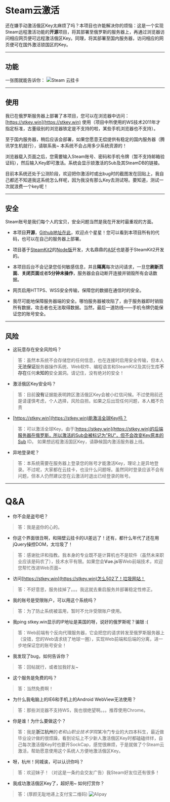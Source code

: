 # Steam云激活

还在嫌手动激活俄区Key太麻烦了吗？本项目也许能解决你的烦恼：这是一个实现Steam远程激活功能的**开源**项目，将其部署至俄罗斯的服务器上，再通过浏览器访问相应网页便可远程激活俄区Key。同理，将其部署至国内服务器，访问相应的网页便可在国外激活锁国区的Key。

----------

## 功能

一张图就能告诉你：
![Steam 云挂卡](http://i.imgur.com/MJnbFCE.png)

----------

## 使用

我已在俄罗斯服务器上部署了本项目，您可以在浏览器中访问：[https://stkey.win](https://stkey.win) 使用（项目中所使用的WS技术2011年才指定标准，古董级别的浏览器铁定是不支持的啦，某些手机浏览器也不支持）。

至于国内服务器，稍后应该会部署，如果您愿意无偿提供有稳定的国内服务器（腾讯学生机就行），请联系我~ 本系统不会占用多少系统资源的！

浏览器载入页面之后，您需要输入Steam账号、密码和手机令牌（暂不支持邮箱验证码），然后输入Key即可激活。系统会显示锁激活的Sub及其SteamDB的链接。

目前本系统还处于公测阶段，欢迎把你激活时或出bug时的截图发在回贴上，我自己都还不知道我这系统怎么样呢，因为我没有那么Key去测试呀。要知道，测试一次就浪费一个key呢！

----------


## 安全

Steam账号是我们每个人的宝贝，安全问题当然是我在开发时最重视的方面。

* 本项目**开源**，[Github地址在此](https://github.com/zyfworks/steam-key)，欢迎点个星星！您可以看到本项目所有的代码，也可以在自己的服务器上部署。

* 项目基于[SteamKit2](https://github.com/SteamRE/SteamKit)的[Node版](https://github.com/seishun/node-steam)开发，大名鼎鼎的[ASF](https://github.com/JustArchi/ArchiSteamFarm)也是基于SteamKit2开发的。

* 本项目后台不会记录您任何敏感信息，并且**隔离**每次访问请求，一旦您**刷新页面**、**关闭页面**或者**5分钟未操作**，服务器会自动断开连接并销毁所有会话数据。

* 网页启用HTTPS、WSS安全传输，保障您的数据在通信时的安全。

* 我尽可能地保障服务器端的安全。哪怕服务器被攻陷了，由于服务器即时销毁所有数据，攻击者也无法取得数据。当然，最后一道防线——手机令牌仍能保证您的账号安全。

----------

## 风险

* 这玩意存在安全风险吗？ 
>答：虽然本系统不会存储您的任何信息，也在连接时启用安全传输，但本人**无法保证**服务器操作系统、Web软件、编程语言和SteamKit2及其衍生库**不存在**任何**未知的**安全漏洞。请记住，没有绝对的安全！

* 激活俄区Key安全吗？
>答：目前**没有**证据能表明跨区激活俄区Key会被小红信问候。不过使用前还是请谨慎考虑，个人选择，风险自担。如果之后出现任何问题，本人概不负责

* [https://stkey.win](https://stkey.win)能激活全球Key吗？
>答：可以激活全球Key。由于[https://stkey.win](https://stkey.win)的后端服务器在俄罗斯，所以激活的Sub会被标记为"RU"，但不会改变Key原本的Sub ID。
如果想远程激活国区Key，请静候国内激活服务器上线。

* 异地登录呢？
>答：本系统需要在服务器上登录您的账号才能激活Key，理论上是异地登录。不过呢，大家都在云挂卡，也没什么问题呀。虽然同时登录应该不会有问题，但本人仍然建议您在云激活时退出已经登录的账号。

----------

# Q&A

* 你不会是盗号吧？
>答：我是盗你的心的。

* 你这个界面很丑啊，和隔壁云挂卡的UI差远了！还有，都什么年代了还在用jQuery操控DOM，太垃圾了！
>答：感谢批评和指教。我本身的专业既不是计算机也不是软件（虽然未来职业应该是码农了），技术水平有限。如果您会**Vue.js**等Web前端技术，欢迎您帮忙改进Web页面~

* 访问[https://stkey.win](https://stkey.win)怎么502了！垃圾网站！
>答：不好意思，服务挂掉了。。。我这就去重启服务并部署稳定性修正。

* 我的账号是受限账户，可以用这个系统吗？
>答：为了防止系统被滥用，暂时不允许受限账户使用。

* 我ping stkey.win显示的IP地址是美国的呀，说好的俄罗斯呢？骗银 :(
>答：Web前端有个反向代理服务器，它会把您的请求转发至俄罗斯服务器上（没错，您的Web请求绕了地球一圈），实现Web前端和后端的分离，进一步地保证您的账号安全！

* 我发现了bug，如何告诉你？
>答：回帖就行，或者加我好友~

* 这个服务是免费的吗？
>答：当然免费啊！

* 为什么我电脑上的IE6和手机上的Android WebView无法使用？
>答：那些浏览器不支持WS，我也很绝望啊。。。推荐使用Chrome。

* 你是谁！为什么要做这个？
>答：我是**浙江杭州**的*老和山职业技术学院*某冷门专业的大四本科生，最近做毕业设计做的很烦躁，看到论坛上不少新人激活俄区Key时都磕磕绊绊，自己每次激活俄Key时也要开SockCap，感觉很麻烦，于是就做了个Steam云激活，帮助愿意使用这个系统人方便地激活俄区Key。

* 呀，杭州！同城诶，可以认识你吗？
>答：欢迎妹子！（对这是一条约会交友广告）我Steam好友位还有很多！

* 我成功激活俄区Key了，超好用~  如何打赏你？
>答：(厚颜无耻地递上支付宝二维码)
![Alipay](http://i.imgur.com/4uHwG5p.jpg)